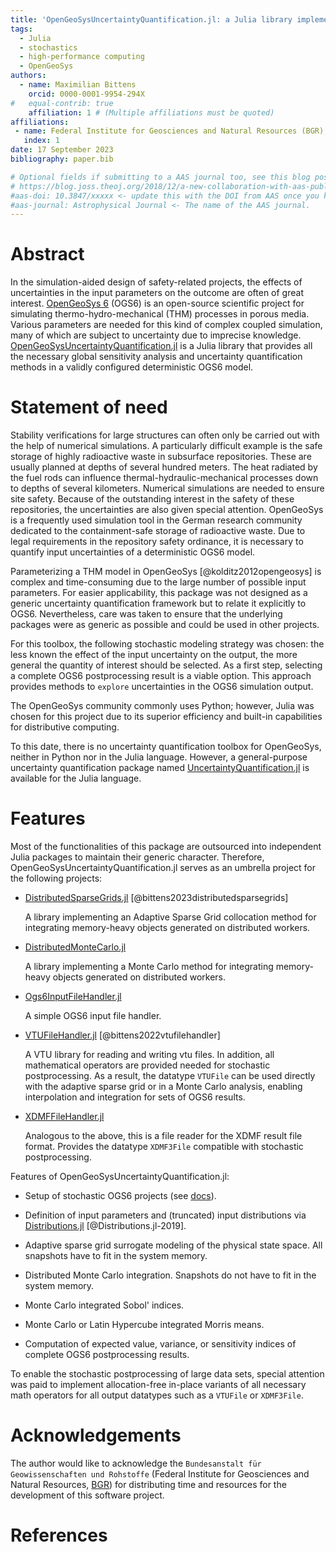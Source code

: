 ```yaml
---
title: 'OpenGeoSysUncertaintyQuantification.jl: a Julia library implementing an uncertainty quantification toolbox for OpenGeoSys'
tags:
  - Julia
  - stochastics
  - high-performance computing
  - OpenGeoSys
authors:
  - name: Maximilian Bittens
    orcid: 0000-0001-9954-294X
#   equal-contrib: true
    affiliation: 1 # (Multiple affiliations must be quoted)
affiliations:
 - name: Federal Institute for Geosciences and Natural Resources (BGR), Germany
   index: 1
date: 17 September 2023
bibliography: paper.bib

# Optional fields if submitting to a AAS journal too, see this blog post:
# https://blog.joss.theoj.org/2018/12/a-new-collaboration-with-aas-publishing
#aas-doi: 10.3847/xxxxx <- update this with the DOI from AAS once you know it.
#aas-journal: Astrophysical Journal <- The name of the AAS journal.
---
```


# Abstract

In the simulation-aided design of safety-related projects, the effects of uncertainties in the input parameters on the outcome are often of great interest. [OpenGeoSys 6](https://www.opengeosys.org/) (OGS6) is an open-source scientific project for simulating thermo-hydro-mechanical (THM) processes in porous media. Various parameters are needed for this kind of complex coupled simulation, many of which are subject to uncertainty due to imprecise knowledge. [OpenGeoSysUncertaintyQuantification.jl](https://github.com/baxmittens/OpenGeoSysUncertaintyQuantification.jl) is a Julia library that provides all the necessary global sensitivity analysis and uncertainty quantification methods in a validly configured deterministic OGS6 model.

# Statement of need

Stability verifications for large structures can often only be carried out with the help of numerical simulations. A particularly difficult example is the safe storage of highly radioactive waste in subsurface repositories. These are usually planned at depths of several hundred meters. The heat radiated by the fuel rods can influence thermal-hydraulic-mechanical processes down to depths of several kilometers. Numerical simulations are needed to ensure site safety. Because of the outstanding interest in the safety of these repositories, the uncertainties are also given special attention. OpenGeoSys is a frequently used simulation tool in the German research community dedicated to the containment-safe storage of radioactive waste. Due to legal requirements in the repository safety ordinance, it is necessary to quantify input uncertainties of a deterministic OGS6 model.

Parameterizing a THM model in OpenGeoSys [@kolditz2012opengeosys] is complex and time-consuming due to the large number of possible input parameters. For easier applicability, this package was not designed as a generic uncertainty quantification framework but to relate it explicitly to OGS6. Nevertheless, care was taken to ensure that the underlying packages were as generic as possible and could be used in other projects.

For this toolbox, the following stochastic modeling strategy was chosen: the less known the effect of the input uncertainty on the output, the more general the quantity of interest should be selected. As a first step, selecting a complete OGS6 postprocessing result is a viable option. This approach provides methods to `explore` uncertainties in the OGS6 simulation output.

The OpenGeoSys community commonly uses Python; however, Julia was chosen for this project due to its superior efficiency and built-in capabilities for distributive computing.

To this date, there is no uncertainty quantification toolbox for OpenGeoSys, neither in Python nor in the Julia language. However, a general-purpose uncertainty quantification package named [UncertaintyQuantification.jl](https://github.com/FriesischScott/UncertaintyQuantification.jl) is available for the Julia language.

# Features

Most of the functionalities of this package are outsourced into independent Julia packages to maintain their generic character. Therefore, OpenGeoSysUncertaintyQuantification.jl serves as an umbrella project for the following projects:

- [DistributedSparseGrids.jl](https://github.com/baxmittens/DistributedSparseGrids.jl) [@bittens2023distributedsparsegrids]
  
  A library implementing an Adaptive Sparse Grid collocation method for integrating memory-heavy objects generated on distributed workers.

- [DistributedMonteCarlo.jl](https://github.com/baxmittens/DistributedMonteCarlo.jl)

  A library implementing a Monte Carlo method for integrating memory-heavy objects generated on distributed workers.

- [Ogs6InputFileHandler.jl](https://github.com/baxmittens/Ogs6InputFileHandler.jl) 

  A simple OGS6 input file handler.

- [VTUFileHandler.jl](https://github.com/baxmittens/VTUFileHandler.jl) [@bittens2022vtufilehandler]

  A VTU library for reading and writing vtu files. In addition, all mathematical operators are provided needed for stochastic postprocessing. As a result, the datatype `VTUFile` can be used directly with the adaptive sparse grid or in a Monte Carlo analysis, enabling interpolation and integration for sets of OGS6 results.

- [XDMFFileHandler.jl](https://github.com/baxmittens/XDMFFileHandler.jl)

  Analogous to the above, this is a file reader for the XDMF result file format. Provides the datatype `XDMF3File` compatible with stochastic postprocessing.


Features of OpenGeoSysUncertaintyQuantification.jl:

- Setup of stochastic OGS6 projects (see [docs](https://baxmittens.github.io/OpenGeoSysUncertaintyQuantification.jl/dev/)).

- Definition of input parameters and (truncated) input distributions via  [Distributions.jl](https://github.com/JuliaStats/Distributions.jl) [@Distributions.jl-2019].

- Adaptive sparse grid surrogate modeling of the physical state space. All snapshots have to fit in the system memory.

- Distributed Monte Carlo integration. Snapshots do not have to fit in the system memory.

- Monte Carlo integrated Sobol' indices.

- Monte Carlo or Latin Hypercube integrated Morris means.

- Computation of expected value, variance, or sensitivity indices of complete OGS6 postprocessing results.

To enable the stochastic postprocessing of large data sets, special attention was paid to implement allocation-free in-place variants of all necessary math operators for all output datatypes such as a `VTUFile` or `XDMF3File`.


# Acknowledgements

The author would like to acknowledge the `Bundesanstalt für Geowissenschaften und Rohstoffe` (Federal Institute for Geosciences and Natural Resources, [BGR](https://www.bgr.bund.de/EN/)) for distributing time and resources for the development of this software project.

# References
